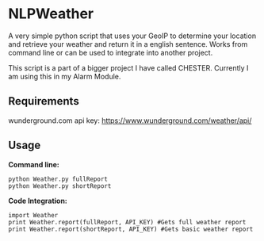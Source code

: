 # NLPWeather

A very simple python script that uses your GeoIP to determine your location and retrieve your weather and return it in a english sentence. Works from command line or can be used to integrate into another project.

This script is a part of a bigger project I have called CHESTER. Currently I am using this in my Alarm Module.

## Requirements


wunderground.com api key: https://www.wunderground.com/weather/api/
  
## Usage


**Command line:**
```
python Weather.py fullReport
python Weather.py shortReport
```
**Code Integration:**
```
import Weather
print Weather.report(fullReport, API_KEY) #Gets full weather report
print Weather.report(shortReport, API_KEY) #Gets basic weather report
```
